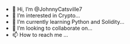- 👋 Hi, I’m @JohnnyCatsville7
- 👀 I’m interested in Crypto...
- 🌱 I’m currently learning Python and Solidity...
- 💞️ I’m looking to collaborate on...
- 📫 How to reach me ...

<!---
JohnnyCatsville7/JohnnyCatsville7 is a ✨ special ✨ repository because its `README.md` (this file) appears on your GitHub profile.
You can click the Preview link to take a look at your changes.
--->
